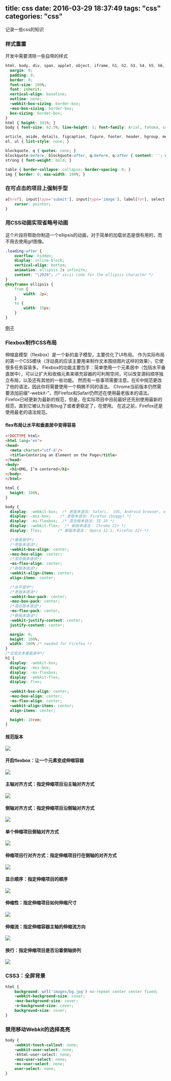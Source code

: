 title: css
date: 2016-03-29 18:37:49
tags: "css"
categories: "css"
---
记录一些css的知识
<!-- more -->
### 样式重置
开发中需要清除一些自带的样式
``` css
html, body, div, span, applet, object, iframe, h1, h2, h3, h4, h5, h6, p, blockquote, pre, a, abbr, acronym, address, big, cite, code, del, dfn, em, img, ins, kbd, q, s, samp, small, strike, strong, sub, sup, tt, var, b, u, i, center, dl, dt, dd, ol, ul, li, fieldset, form, label, legend, table, caption, tbody, tfoot, thead, tr, th, td, article, aside, canvas, details, embed, figure, figcaption, footer, header, hgroup, menu, nav, output, ruby, section, summary, time, mark, audio, video {
  margin: 0;
  padding: 0;
  border: 0;
  font-size: 100%;
  font: inherit;
  vertical-align: baseline;
  outline: none;
  -webkit-box-sizing: border-box;
  -moz-box-sizing: border-box;
  box-sizing: border-box;
}
html { height: 101%; }
body { font-size: 62.5%; line-height: 1; font-family: Arial, Tahoma, sans-serif; }

article, aside, details, figcaption, figure, footer, header, hgroup, menu, nav, section { display: block; }
ol, ul { list-style: none; }

blockquote, q { quotes: none; }
blockquote:before, blockquote:after, q:before, q:after { content: ''; content: none; }
strong { font-weight: bold; } 

table { border-collapse: collapse; border-spacing: 0; }
img { border: 0; max-width: 100%; }
```

### 在可点击的项目上强制手型
``` css
a[href], input[type='submit'], input[type='image'], label[for], select, button, .pointer {
    cursor: pointer;
}
```

### 用CSS动画实现省略号动画
这个片段将帮助你制造一个ellipsis的动画，对于简单的加载状态是很有用的，而不用去使用gif图像。
``` css
.loading:after {
    overflow: hidden;
    display: inline-block;
    vertical-align: bottom;
    animation: ellipsis 2s infinite;
    content: "\2026"; /* ascii code for the ellipsis character */
}
@keyframes ellipsis {
    from {
        width: 2px;
    }
    to {
        width: 15px;
    }
}
```
[例子](http://jsfiddle.net/agusesetiyono/MDzsR/69/light/)

### Flexbox制作CSS布局
伸缩盒模型（flexbox）是一个新的盒子模型，主要优化了UI布局。
作为实际布局的第一个CSS模块（浮动真的应该主要用来制作文本围绕图片这样的效果），它使很多任务容易多。
Flexbox的功能主要包手：简单使用一个元素居中（包括水平垂直居中），可以让扩大和收缩元素来填充容器的可利用空间，可以改变源码顺序独立布局，以及还有其他的一些功能。
然而有一些事项需要注意。在IE中规范更改了他的语法，因此你将需要使用一个稍微不同的语法。
Chrome当前版本仍然需要添加前缀“-webkit-”，而Firefox和Safari仍然还在使用最老版本的语法。
Firefox已经更新为最新的规范，但是，在实际项目中目前最好还先别使用最新的规范，直到它被认为没有bug了或者更稳定了，在使用。
在这之前，Firefox还是使用最老的语法规范。
#### flex布局让水平和垂直居中变得容易
``` html
<!DOCTYPE html>
<html lang="en">
<head>
  <meta charset="utf-8"/>
  <title>Centering an Element on the Page</title>
</head>
<body>
  <h1>OMG, I’m centered</h1>
</body>
</html>	
```
``` css
html {
  height: 100%;
} 

body {
  display: -webkit-box;  /* 老版本语法: Safari,  iOS, Android browser, older WebKit browsers.  */
  display: -moz-box;    /* 老版本语法: Firefox (buggy) */ 
  display: -ms-flexbox;  /* 混合版本语法: IE 10 */
  display: -webkit-flex;  /* 新版本语法： Chrome 21+ */
  display: flex;       /* 新版本语法： Opera 12.1, Firefox 22+ */

  /*垂直居中*/	
  /*老版本语法*/
  -webkit-box-align: center; 
  -moz-box-align: center;
  /*混合版本语法*/
  -ms-flex-align: center; 
  /*新版本语法*/
  -webkit-align-items: center;
  align-items: center;

  /*水平居中*/
  /*老版本语法*/
  -webkit-box-pack: center; 
  -moz-box-pack: center; 
  /*混合版本语法*/
  -ms-flex-pack: center; 
  /*新版本语法*/
  -webkit-justify-content: center;
  justify-content: center;

  margin: 0;
  height: 100%;
  width: 100% /* needed for Firefox */
} 
/*实现文本垂直居中*/
h1 {
  display: -webkit-box; 
  display: -moz-box;
  display: -ms-flexbox;
  display: -webkit-flex;
  display: flex;
 
  -webkit-box-align: center; 
  -moz-box-align: center;
  -ms-flex-align: center;
  -webkit-align-items: center;
  align-items: center;

  height: 10rem;
}	
```
#### 规范版本
![](http://jasonyangblog.com/upload/flexbox-s4.jpg)
#### 开启flexbox：让一个元素变成伸缩容器
![](http://jasonyangblog.com/upload/flexbox-s5.jpg)
#### 主轴对齐方式：指定伸缩项目沿主轴对齐方式
![](http://jasonyangblog.com/upload/flexbox-s6.jpg)
#### 侧轴对齐方式：指定伸缩项目沿侧轴对齐方式
![](http://jasonyangblog.com/upload/flexbox-s7.jpg)
#### 单个伸缩项目侧轴对齐方式
![](http://jasonyangblog.com/upload/flexbox-s8.jpg)
#### 伸缩项目行对齐方式：指定伸缩项目行在侧轴的对齐方式
![](http://jasonyangblog.com/upload/flexbox-s9.jpg)
#### 显示顺序：指定伸缩项目的顺序
![](http://jasonyangblog.com/upload/flexbox-s10.jpg)
#### 伸缩性：指定伸缩项目如何伸缩尺寸   
![](http://jasonyangblog.com/upload/flexbox-s11.jpg)
#### 伸缩流：指定伸缩容器主轴的伸缩流方向
![](http://jasonyangblog.com/upload/flexbox-s12.jpg)
#### 换行：指定伸缩项目是否沿着侧轴排列
![](http://jasonyangblog.com/upload/flexbox-s13.jpg)

### CSS3：全屏背景
``` css
html { 
    background: url('images/bg.jpg') no-repeat center center fixed; 
    -webkit-background-size: cover;
    -moz-background-size: cover;
    -o-background-size: cover;
    background-size: cover;
}
```

### 禁用移动Webkit的选择高亮
``` css
body {
    -webkit-touch-callout: none;
    -webkit-user-select: none;
    -khtml-user-select: none;
    -moz-user-select: none;
    -ms-user-select: none;
    user-select: none;
}
```